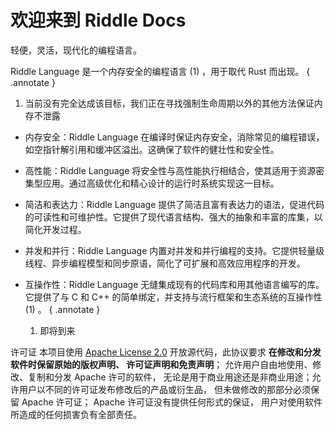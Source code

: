 # 欢迎来到 Riddle Docs

轻便，灵活，现代化的编程语言。

Riddle Language 是一个内存安全的编程语言 (1) ，用于取代 Rust 而出现。 
{ .annotate }

1. 当前没有完全达成该目标，我们正在寻找强制生命周期以外的其他方法保证内存不泄露

<div></div>

- 内存安全：Riddle Language 在编译时保证内存安全，消除常见的编程错误，如空指针解引用和缓冲区溢出。这确保了软件的健壮性和安全性。
- 高性能：Riddle Language 将安全性与高性能执行相结合，使其适用于资源密集型应用。通过高级优化和精心设计的运行时系统实现这一目标。
- 简洁和表达力：Riddle Language 提供了简洁且富有表达力的语法，促进代码的可读性和可维护性。它提供了现代语言结构、强大的抽象和丰富的库集，以简化开发过程。
- 并发和并行：Riddle Language 内置对并发和并行编程的支持。它提供轻量级线程、异步编程模型和同步原语，简化了可扩展和高效应用程序的开发。
- 互操作性：Riddle Language 无缝集成现有的代码库和用其他语言编写的库。它提供了与 C 和 C++ 的简单绑定，并支持与流行框架和生态系统的互操作性 (1) 。
    { .annotate }

    1. 即将到来


许可证
本项目使用 [Apache License 2.0](https://www.apache.org/licenses/LICENSE-2.0.html) 开放源代码，此协议要求 **在修改和分发软件时保留原始的版权声明、
许可证声明和免责声明**； 允许用户自由地使用、修改、复制和分发 Apache 许可的软件，
无论是用于商业用途还是非商业用途；允许用户以不同的许可证发布修改后的产品或衍生品，
但未做修改的那部分必须保留 Apache 许可证； Apache 许可证没有提供任何形式的保证，
用户对使用软件所造成的任何损害负有全部责任。

